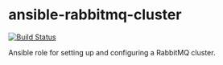 # ansible-rabbitmq-cluster
[![Build Status](https://travis-ci.org/erbriones/ansible-rabbitmq-cluster.svg?branch=master)](https://travis-ci.org/erbriones/ansible-rabbitmq-cluster)

Ansible role for setting up and configuring a RabbitMQ cluster.

